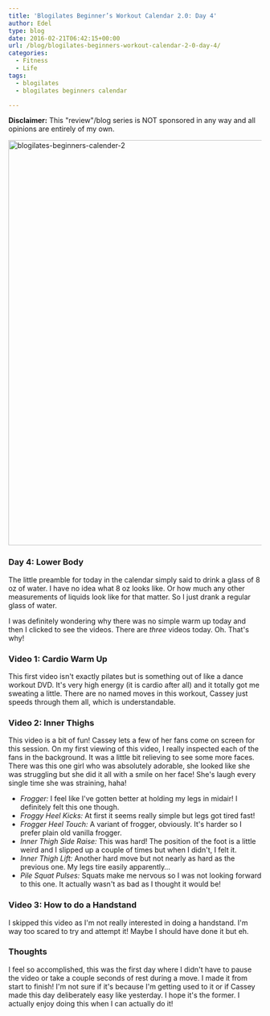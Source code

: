 ```yaml
---
title: 'Blogilates Beginner’s Workout Calendar 2.0: Day 4'
author: Edel
type: blog
date: 2016-02-21T06:42:15+00:00
url: /blog/blogilates-beginners-workout-calendar-2-0-day-4/
categories:
  - Fitness
  - Life
tags:
  - blogilates
  - blogilates beginners calendar

---
```

**Disclaimer:** This "review"/blog series is NOT sponsored in any way and all opinions are entirely of my own.

<a href="http://scattered.me/wp-content/uploads/2016/02/blogilates-beginners-calender-2.png" rel="attachment wp-att-11076"><img src="http://scattered.me/wp-content/uploads/2016/02/blogilates-beginners-calender-2-1024x806.png" alt="blogilates-beginners-calender-2" width="1024" height="806" class="alignnone size-large wp-image-11076" srcset="http://erzadel.net/blog/wp-content/uploads/2016/02/blogilates-beginners-calender-2-1024x806.png 1024w, http://erzadel.net/blog/wp-content/uploads/2016/02/blogilates-beginners-calender-2-300x236.png 300w, http://erzadel.net/blog/wp-content/uploads/2016/02/blogilates-beginners-calender-2-768x604.png 768w" sizes="(max-width: 1024px) 100vw, 1024px" /></a>

### Day 4: Lower Body

The little preamble for today in the calendar simply said to drink a glass of 8 oz of water. I have no idea what 8 oz looks like. Or how much any other measurements of liquids look like for that matter. So I just drank a regular glass of water.

I was definitely wondering why there was no simple warm up today and then I clicked to see the videos. There are _three_ videos today. Oh. That's why!

### Video 1: Cardio Warm Up 

This first video isn't exactly pilates but is something out of like a dance workout DVD. It's very high energy (it is cardio after all) and it totally got me sweating a little. There are no named moves in this workout, Cassey just speeds through them all, which is understandable.

<div class="flex-video">
</div>

### Video 2: Inner Thighs

This video is a bit of fun! Cassey lets a few of her fans come on screen for this session. On my first viewing of this video, I really inspected each of the fans in the background. It was a little bit relieving to see some more faces. There was this one girl who was absolutely adorable, she looked like she was struggling but she did it all with a smile on her face! She's laugh every single time she was straining, haha!

<div class="flex-video">
</div>

  * _Frogger:_ I feel like I've gotten better at holding my legs in midair! I definitely felt this one though.
  * _Froggy Heel Kicks:_ At first it seems really simple but legs got tired fast!
  * _Frogger Heel Touch:_ A variant of frogger, obviously. It's harder so I prefer plain old vanilla frogger.
  * _Inner Thigh Side Raise:_ This was hard! The position of the foot is a little weird and I slipped up a couple of times but when I didn't, I felt it.
  * _Inner Thigh Lift:_ Another hard move but not nearly as hard as the previous one. My legs tire easily apparently&#8230;
  * _Pile Squat Pulses:_ Squats make me nervous so I was not looking forward to this one. It actually wasn't as bad as I thought it would be!

### Video 3: How to do a Handstand

I skipped this video as I'm not really interested in doing a handstand. I'm way too scared to try and attempt it! Maybe I should have done it but eh.

<div class="flex-video">
</div>

### Thoughts

I feel so accomplished, this was the first day where I didn't have to pause the video or take a couple seconds of rest during a move. I made it from start to finish! I'm not sure if it's because I'm getting used to it or if Cassey made this day deliberately easy like yesterday. I hope it's the former. I actually enjoy doing this when I can actually do it!


